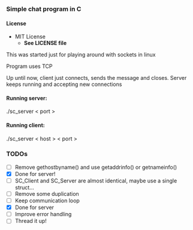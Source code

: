 ### Simple chat program in C

#### License
- MIT License
   - **See LICENSE file**

This was started just for playing around with sockets in linux

Program uses TCP

Up until now, client just connects, sends the message and closes. Server keeps running and accepting new connections

#### Running server:
./sc_server < port >

#### Running client:
./sc_server < host > < port >

### TODOs
- [ ] Remove gethostbyname() and use getaddrinfo() or getnameinfo()
 - [X] Done for server!
- [ ] SC_Client and SC_Server are almost identical, maybe use a single struct...
- [ ] Remove some duplication
- [ ] Keep communication loop
 - [X] Done for server
- [ ] Improve error handling
- [ ] Thread it up!
